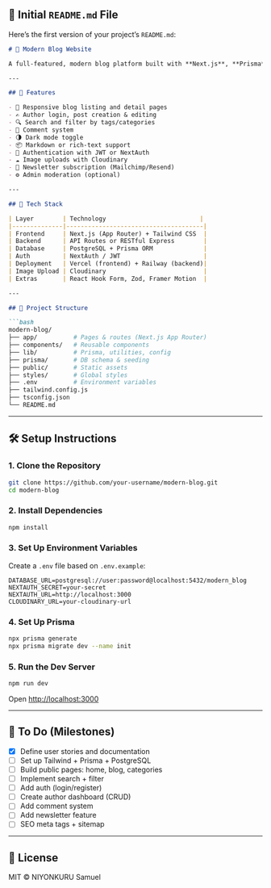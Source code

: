 ## 📝 Initial `README.md` File

Here’s the first version of your project’s `README.md`:

````md
# 📝 Modern Blog Website

A full-featured, modern blog platform built with **Next.js**, **Prisma**, **PostgreSQL**, and **Tailwind CSS**. It supports dynamic content, markdown, comments, search, author dashboard, and SEO optimization.

---

## 🚀 Features

- 📰 Responsive blog listing and detail pages
- ✍️ Author login, post creation & editing
- 🔍 Search and filter by tags/categories
- 💬 Comment system
- 🌗 Dark mode toggle
- 📦 Markdown or rich-text support
- 🔐 Authentication with JWT or NextAuth
- ☁️ Image uploads with Cloudinary
- 📧 Newsletter subscription (Mailchimp/Resend)
- ⚙️ Admin moderation (optional)

---

## 🧱 Tech Stack

| Layer        | Technology                          |
|--------------|--------------------------------------|
| Frontend     | Next.js (App Router) + Tailwind CSS  |
| Backend      | API Routes or RESTful Express        |
| Database     | PostgreSQL + Prisma ORM              |
| Auth         | NextAuth / JWT                       |
| Deployment   | Vercel (frontend) + Railway (backend)|
| Image Upload | Cloudinary                           |
| Extras       | React Hook Form, Zod, Framer Motion  |

---

## 📂 Project Structure

```bash
modern-blog/
├── app/          # Pages & routes (Next.js App Router)
├── components/   # Reusable components
├── lib/          # Prisma, utilities, config
├── prisma/       # DB schema & seeding
├── public/       # Static assets
├── styles/       # Global styles
├── .env          # Environment variables
├── tailwind.config.js
├── tsconfig.json
└── README.md
````

---

## 🛠️ Setup Instructions

### 1. Clone the Repository

```bash
git clone https://github.com/your-username/modern-blog.git
cd modern-blog
```

### 2. Install Dependencies

```bash
npm install
```

### 3. Set Up Environment Variables

Create a `.env` file based on `.env.example`:

```env
DATABASE_URL=postgresql://user:password@localhost:5432/modern_blog
NEXTAUTH_SECRET=your-secret
NEXTAUTH_URL=http://localhost:3000
CLOUDINARY_URL=your-cloudinary-url
```

### 4. Set Up Prisma

```bash
npx prisma generate
npx prisma migrate dev --name init
```

### 5. Run the Dev Server

```bash
npm run dev
```

Open [http://localhost:3000](http://localhost:3000)

---

## 📌 To Do (Milestones)

* [x] Define user stories and documentation
* [ ] Set up Tailwind + Prisma + PostgreSQL
* [ ] Build public pages: home, blog, categories
* [ ] Implement search + filter
* [ ] Add auth (login/register)
* [ ] Create author dashboard (CRUD)
* [ ] Add comment system
* [ ] Add newsletter feature
* [ ] SEO meta tags + sitemap

---

## 📜 License

MIT © NIYONKURU Samuel

```
